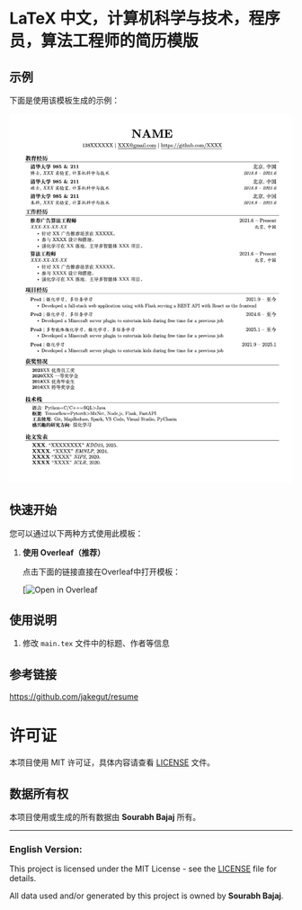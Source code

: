 # LaTeX 中文，计算机科学与技术，程序员，算法工程师的简历模版


## 示例

下面是使用该模板生成的示例：

![Template Preview](template.png)

## 快速开始

您可以通过以下两种方式使用此模板：

1. **使用 Overleaf（推荐）**
   
   点击下面的链接直接在Overleaf中打开模板：
   
   [![Open in Overleaf](https://www.overleaf.com/read/jsqgyhxqxsyg#938afd)

## 使用说明

1. 修改 `main.tex` 文件中的标题、作者等信息

## 参考链接
https://github.com/jakegut/resume


# 许可证

本项目使用 MIT 许可证，具体内容请查看 [LICENSE](LICENSE) 文件。

## 数据所有权

本项目使用或生成的所有数据由 **Sourabh Bajaj** 所有。

---

### English Version:

This project is licensed under the MIT License - see the [LICENSE](LICENSE) file for details.

All data used and/or generated by this project is owned by **Sourabh Bajaj**.
